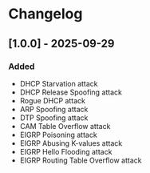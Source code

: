 # Changelog
## [1.0.0] - 2025-09-29
### Added
- DHCP Starvation attack
- DHCP Release Spoofing attack
- Rogue DHCP attack
- ARP Spoofing attack
- DTP Spoofing attack
- CAM Table Overflow attack
- EIGRP Poisoning attack
- EIGRP Abusing K-values attack
- EIGRP Hello Flooding attack
- EIGRP Routing Table Overflow attack